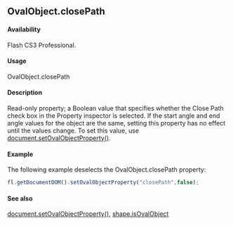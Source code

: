 ## OvalObject.closePath

#### Availability

Flash CS3 Professional.

#### Usage

OvalObject.closePath

#### Description

Read-only property; a Boolean value that specifies whether the Close Path check box in the Property inspector is selected. If the start angle and end angle values for the object are the same, setting this property has no effect until the values change.
To set this value, use [document.setOvalObjectProperty()](../Document_object/docum590.md).

#### Example

The following example deselects the OvalObject.closePath property:
```javascript
fl.getDocumentDOM().setOvalObjectProperty("closePath",false);
```
#### See also

[document.setOvalObjectProperty()](../Document_object/docum590.md), [shape.isOvalObject](../Shape_object/shape9.md)
